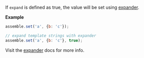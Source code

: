 If `expand` is defined as true, the value will be set using [expander].

**Example**

```js
assemble.set('a', {b: 'c'});

// expand template strings with expander
assemble.set('a', {b: 'c'}, true);
```

Visit the [expander] docs for more info.


[expander]: https://github.com/tkellen/expander
[getobject]: https://github.com/cowboy/node-getobject